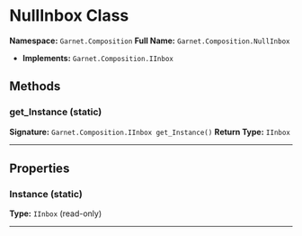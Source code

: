 # NullInbox Class

**Namespace:** `Garnet.Composition`
**Full Name:** `Garnet.Composition.NullInbox`
- **Implements:** `Garnet.Composition.IInbox`

## Methods

### get_Instance (static)

**Signature:** `Garnet.Composition.IInbox get_Instance()`
**Return Type:** `IInbox`

---

## Properties

### Instance (static)

**Type:** `IInbox` (read-only)

---